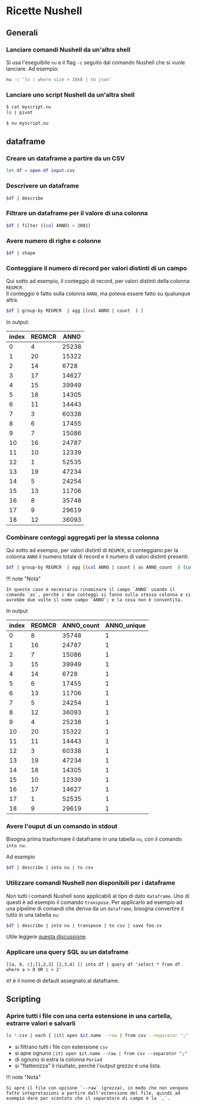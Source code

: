 # Ricette Nushell

## Generali

### Lanciare comandi Nushell da un'altra shell

Si usa l'eseguibile `nu` e il flag `-c` seguito dal comando Nushell che si vuole lanciare. Ad esempio:

```bash
nu -c 'ls | where size > 16kB | to json'
```
### Lanciare uno script Nushell da un'altra shell

```bash
$ cat myscript.nu
ls | pivot

$ nu myscript.nu
```

## dataframe

### Creare un dataframe a partire da un CSV

```bash
let df = open-df input.csv
```

### Descrivere un dataframe

```bash
$df | describe
```

### Filtrare un dataframe per il valore di una colonna

```bash
$df | filter ((col ANNO) > 2001)
```

### Avere numero di righe e colonne

```bash
$df | shape
```

### Conteggiare il numero di record per valori distinti di un campo

Qui sotto ad esempio, il conteggio di record, per valori distinti della colonna `REGMCR`.<br>
Il conteggio è fatto sulla colonna `ANNO`, ma poteva essere fatto su qualunque altra.

```bash
$df | group-by REGMCR  | agg [(col ANNO | count  ) ]
```

In output:

|index|REGMCR|ANNO|
|-|-|-|
|0|4|25238|
|1|20|15322|
|2|14|6728|
|3|17|14627|
|4|15|39949|
|5|18|14305|
|6|11|14443|
|7|3|60338|
|8|6|17455|
|9|7|15086|
|10|16|24787|
|11|10|12339|
|12|1|52535|
|13|19|47234|
|14|5|24254|
|15|13|11706|
|16|8|35748|
|17|9|29619|
|18|12|36093|

### Combinare conteggi aggregati per la stessa colonna

Qui sotto ad esempio, per valori distinti di `REGMCR`, si conteggiano per la colonna `ANNO` il numero totale di record e il numero di valori distinti presenti.

```bash
$df | group-by REGMCR  | agg [(col ANNO | count | as ANNO_count  ) (col ANNO | n-unique | as ANNO_unique)] | into nu
```

!!! note "Nota"

    In questo caso è necessario rinominare il campo `ANNO` usando il comando `as`, perché i due conteggi si fanno sulla stessa colonna e si avrebbe due volte il nome campo `ANNO`; e la cosa non è consentita.

In output


|index|REGMCR|ANNO_count|ANNO_unique|
|-|-|-|-|
|0|8|35748|1|
|1|16|24787|1|
|2|7|15086|1|
|3|15|39949|1|
|4|14|6728|1|
|5|6|17455|1|
|6|13|11706|1|
|7|5|24254|1|
|8|12|36093|1|
|9|4|25238|1|
|10|20|15322|1|
|11|11|14443|1|
|12|3|60338|1|
|13|19|47234|1|
|14|18|14305|1|
|15|10|12339|1|
|16|17|14627|1|
|17|1|52535|1|
|18|9|29619|1|


### Avere l'ouput di un comando in stdout

Bisogna prima trasformare il dataframe in una tabella `nu`, con il comando `into nu`.

Ad esempio

```bash
$df | describe | into nu | to csv
```

### Utilizzare comandi Nushell non disponibili per i dataframe

Non tutti i comandi Nushell sono applicabili al tipo di dato `dataframe`. Uno di questi è ad esempio il comando `transpose`. Per applicarlo ad esempio ad una pipeline di comandi che deriva da un `dataframe`, bisogna convertire il tutto in una tabella `nu`:


```bash
$df | describe | into nu | transpose | to csv | save foo.sv
```

Utile leggere [questa discussione](https://github.com/nushell/nushell/discussions/7016#discussioncomment-4064367).

### Applicare una query SQL su un dataframe

```
[[a, b, c];[1,2,3] [2,3,4] ]| into df | query df 'select * from df where a > 0 OR c > 2'
```

`df` è il nome di default assegnato al dataframe.

## Scripting

### Aprire tutti i file con una certa estensione in una cartella, estrarre valori e salvarli


```bash
ls *.csv | each { |it| open $it.name --raw | from csv --separator ";" | get Period } | flatten
```

- si filtrano tutti i file con estensione `csv`
- si apre ognuno `|it| open $it.name --raw | from csv --separator ";"`
- di ognuno si estra la colonna `Period`
- si "flattenizza" il risultato, perché l'output grezzo è una lista.

!!! note "Nota"

    Si apre il file con opzione `--raw` (grezza), in modo che non vengano fatte intepretazioni a partire dall'estensione del file, quindi ad esempio dare per scontato che il separatore di campo è la `,`.
